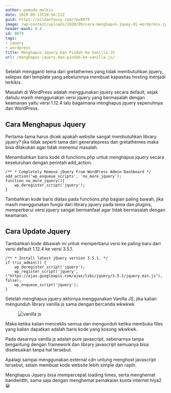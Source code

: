 ```yaml
---
author: pemuda malkis
date: 2020-09-15T20:56:11Z
guid: https://wildanfauzy.com/?p=8079
image: /wp-content/uploads/2020/09/cara-menghapus-jquey-di-wordpress.jpg
header-mask: 0.4
id: 8079
tags:
- jquery
- wordpress
title: Menghapus Jquery Dan Pindah Ke Vanilla JS
url: /menghapus-jquery-dan-pindah-ke-vanilla-js/
---
```


Setelah mengganti tema dari gretathemes yang tidak membutuhkan jquery, selepas dari template yang sebelumnya membuat kapasitas hosting menjadi terkikis.

Masalah di WordPress adalah menggunakan jquery secara default, sejak dahulu masih menggunakan versi jquery yang bermasalah dengan keamanan yaitu versi 1.12.4 lalu bagaimana menghapus jquery sepenuhnya dari WordPress.

## Cara Menghapus Jquery 

Pertama-tama harus dicek apakah website sangat membutuhkan library jquery? jika tidak seperti tama dari generatepress dan gretathemes maka bisa dilakukan agar tidak menemui masalah.

Menambahkan baris kode di functions.php untuk menghapus jquery secara keseluruhan dengan perintah add_action.

<pre class="wp-block-code"><code>/** * Completely Remove jQuery From WordPress Admin Dashboard */
add_action('wp_enqueue_scripts', 'no_more_jquery');
function no_more_jquery(){
    wp_deregister_script('jquery');
}</code></pre>

Tambahkan kode baris diatas pada functions.php bagian paling bawah, jika masih menggunakan fungsi dari library jquery pada tema dan plugins, memperbarui versi jquery sangat bermanfaat agar tidak bermasalah dengan keamanan.

## Cara Update Jquery 

Tambahkan kode dibawah ini untuk memperbarui versi ke paling baru dari versi default 1.12.4 ke versi 3.5.1.

<pre class="wp-block-code"><code>/** * Install latest jQuery version 3.5.1. */
if (!is_admin()) {
	wp_deregister_script('jquery');
	wp_register_script('jquery', ("https://ajax.googleapis.com/ajax/libs/jquery/3.5.1/jquery.min.js"), false);
	wp_enqueue_script('jquery');
}</code></pre>

Setelah menghapus jquery akhirnya menggunakan Vanilla JS, jika kalian mengunduh library vanilla js sama dengan bercanda wkwkwk<figure class="wp-block-image size-large">

<img loading="lazy" src="https://i1.wp.com/wildanfauzy.com/wp-content/uploads/2020/09/20200915_204752.jpg?w=768&#038;ssl=1" alt="vanilla js" width="NaN" height="NaN" data-recalc-dims="1" /> </figure> 

Maka ketika kalian menceklis semua dan mengunduh ketika membuka files yang kalian dapatkan adalah baris kode yang kosong wkwkwk.

Pada dasarnya vanilla js adalah pure javascript, sebenarnya tanpa bergantung dengan framework dan library javascript semuanya bisa diselesaikan tanpa hal tersebut.

Apalagi sampai menggunakan external cdn untung menghost javascript tersebut, selain membuat kode website lebih simple dan rapih.

Menghapus Jquery bisa mempercepat loading times, serta menghemat bandwidth, sama saja dengan menghemat pemakaian kuota internet hiya2 😀